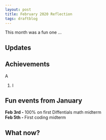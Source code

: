 ```yaml
---
layout: post
title: February 2020 Reflection
tags: draftblog
---
```


This month was a fun one ...


## Updates



## Achievements
A
1. I 


## Fun events from January 
<b>Feb 3rd - </b> 100% on first Diffentials math midterm <br>
<b>Feb 5th - </b> First coding midterm <br>


## What now?
